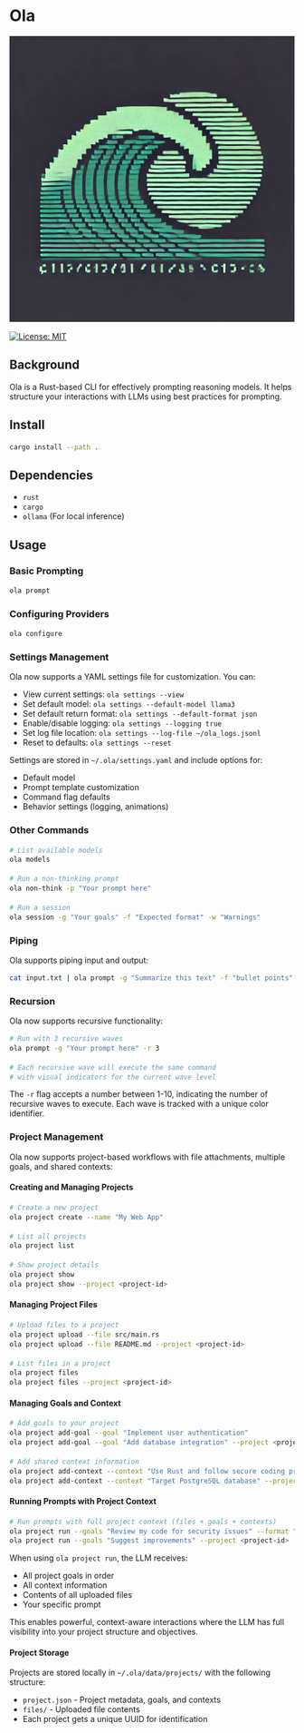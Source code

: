 # Ola
![Ola](./ola.jpg)

[![License: MIT](https://img.shields.io/badge/License-MIT-yellow.svg)](https://opensource.org/licenses/MIT)

## Background
Ola is a Rust-based CLI for effectively prompting reasoning models. It helps structure your interactions with LLMs using best practices for prompting.

## Install
```bash
cargo install --path .
```

## Dependencies
- `rust`
- `cargo`
- `ollama` (For local inference)

## Usage

### Basic Prompting
```bash
ola prompt
```

### Configuring Providers
```bash
ola configure
```

### Settings Management
Ola now supports a YAML settings file for customization. You can:

- View current settings: `ola settings --view`
- Set default model: `ola settings --default-model llama3`
- Set default return format: `ola settings --default-format json`
- Enable/disable logging: `ola settings --logging true`
- Set log file location: `ola settings --log-file ~/ola_logs.jsonl`
- Reset to defaults: `ola settings --reset`

Settings are stored in `~/.ola/settings.yaml` and include options for:
- Default model
- Prompt template customization
- Command flag defaults
- Behavior settings (logging, animations)

### Other Commands
```bash
# List available models
ola models

# Run a non-thinking prompt
ola non-think -p "Your prompt here"

# Run a session
ola session -g "Your goals" -f "Expected format" -w "Warnings"
```

### Piping
Ola supports piping input and output:
```bash
cat input.txt | ola prompt -g "Summarize this text" -f "bullet points" -p
```

### Recursion
Ola now supports recursive functionality:
```bash
# Run with 3 recursive waves
ola prompt -g "Your prompt here" -r 3

# Each recursive wave will execute the same command
# with visual indicators for the current wave level
```

The `-r` flag accepts a number between 1-10, indicating the number of recursive waves to execute. Each wave is tracked with a unique color identifier.

### Project Management
Ola now supports project-based workflows with file attachments, multiple goals, and shared contexts:

#### Creating and Managing Projects
```bash
# Create a new project
ola project create --name "My Web App"

# List all projects  
ola project list

# Show project details
ola project show
ola project show --project <project-id>
```

#### Managing Project Files
```bash
# Upload files to a project
ola project upload --file src/main.rs
ola project upload --file README.md --project <project-id>

# List files in a project
ola project files
ola project files --project <project-id>
```

#### Managing Goals and Context
```bash
# Add goals to your project
ola project add-goal --goal "Implement user authentication"
ola project add-goal --goal "Add database integration" --project <project-id>

# Add shared context information
ola project add-context --context "Use Rust and follow secure coding practices"
ola project add-context --context "Target PostgreSQL database" --project <project-id>
```

#### Running Prompts with Project Context
```bash
# Run prompts with full project context (files + goals + contexts)
ola project run --goals "Review my code for security issues" --format "markdown"
ola project run --goals "Suggest improvements" --project <project-id>
```

When using `ola project run`, the LLM receives:
- All project goals in order
- All context information  
- Contents of all uploaded files
- Your specific prompt

This enables powerful, context-aware interactions where the LLM has full visibility into your project structure and objectives.

#### Project Storage
Projects are stored locally in `~/.ola/data/projects/` with the following structure:
- `project.json` - Project metadata, goals, and contexts
- `files/` - Uploaded file contents
- Each project gets a unique UUID for identification
